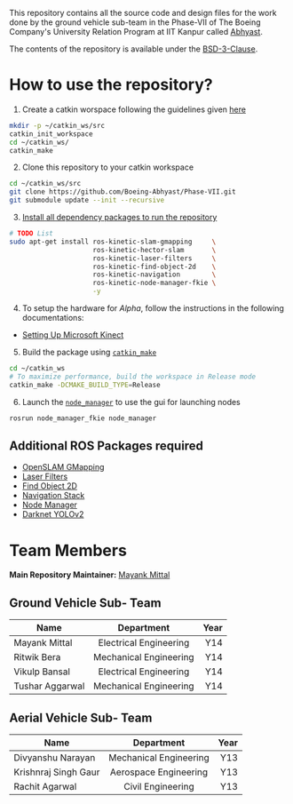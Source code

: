 This repository contains all the source code and design files for the work done by the ground vehicle sub-team in the Phase-VII of The Boeing Company's University Relation Program at IIT Kanpur called [Abhyast](https://www.iitk.ac.in/dord/boeing/public/).

The contents of the repository is available under the [BSD-3-Clause](https://opensource.org/licenses/BSD-3-Clause).

# How to use the repository?

1. Create a catkin worspace following the guidelines given [here](http://wiki.ros.org/catkin/Tutorials/create_a_workspace)
```bash
mkdir -p ~/catkin_ws/src
catkin_init_workspace
cd ~/catkin_ws/
catkin_make
```
2. Clone this repository to your catkin workspace
```bash
cd ~/catkin_ws/src
git clone https://github.com/Boeing-Abhyast/Phase-VII.git
git submodule update --init --recursive
```
3. [Install all dependency packages to run the repository](#additional-ros-packages-required)
```bash
# TODO List
sudo apt-get install ros-kinetic-slam-gmapping     \
                     ros-kinetic-hector-slam       \
                     ros-kinetic-laser-filters     \
                     ros-kinetic-find-object-2d    \
                     ros-kinetic-navigation        \
                     ros-kinetic-node-manager-fkie \
                     -y
```
4. To setup the hardware for *Alpha*, follow the instructions in the following documentations:
* [Setting Up Microsoft Kinect](hardware_module/hardware_kinect/README.md)

5. Build the package using [`catkin_make`](http://wiki.ros.org/catkin/commands/catkin_make)
```bash
cd ~/catkin_ws
# To maximize performance, build the workspace in Release mode
catkin_make -DCMAKE_BUILD_TYPE=Release
```
6. Launch the [`node_manager`](https://fkie.github.io/multimaster_fkie/node_manager.html) to use the gui for launching nodes
```bash
rosrun node_manager_fkie node_manager       
```

## <a name="additional-ros-packages-required"></a>Additional ROS Packages required

* [OpenSLAM GMapping](http://wiki.ros.org/gmapping)
* [Laser Filters](http://wiki.ros.org/laser_filters)
* [Find Object 2D](http://wiki.ros.org/find_object_2d)
* [Navigation Stack](http://wiki.ros.org/navigation)
* [Node Manager](https://fkie.github.io/multimaster_fkie/node_manager.html)
* [Darknet YOLOv2](https://github.com/leggedrobotics/darknet_ros)

# Team Members

__Main Repository Maintainer:__ [Mayank Mittal](mayankm96.github.io)

## Ground Vehicle Sub- Team
| Name | Department | Year |
| ------------- |:-------------:| -----:|
| Mayank Mittal | Electrical Engineering | Y14 |
| Ritwik Bera | Mechanical Engineering | Y14 |
| Vikulp Bansal | Electrical Engineering | Y14 |
| Tushar Aggarwal | Mechanical Engineering | Y14 |


## Aerial Vehicle Sub- Team
| Name | Department | Year |
| ------------- |:-------------:| -----:|
| Divyanshu Narayan | Mechanical Engineering | Y13 |
| Krishnraj Singh Gaur | Aerospace Engineering | Y13 |
| Rachit Agarwal | Civil Engineering | Y13 |
